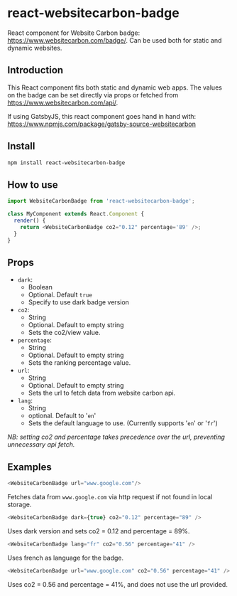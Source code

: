 # react-websitecarbon-badge

React component for Website Carbon badge: https://www.websitecarbon.com/badge/. Can be used both for static and dynamic websites.

## Introduction

This React component fits both static and dynamic web apps.
The values on the badge can be set directly via props or fetched from https://www.websitecarbon.com/api/.

If using GatsbyJS, this react component goes hand in hand with: https://www.npmjs.com/package/gatsby-source-websitecarbon

## Install

```bash
npm install react-websitecarbon-badge
```

## How to use

```js
import WebsiteCarbonBadge from 'react-websitecarbon-badge';

class MyComponent extends React.Component {
  render() {
    return <WebsiteCarbonBadge co2="0.12" percentage='89' />;
  }
}
```

## Props

* `dark`: 
  * Boolean
  * Optional. Default `true`
  * Specify to use dark badge version 
* `co2`: 
  * String
  * Optional. Default to empty string
  * Sets the co2/view value. 
* `percentage`: 
  * String 
  * Optional. Default to empty string
  * Sets the ranking percentage value. 
* `url`: 
  * String
  * Optional. Default to empty string
  * Sets the url to fetch data from website carbon api. 
* `lang`: 
  * String
  * optional. Default to '`en`'
  * Sets the default language to use. (Currently supports '`en`' or '`fr`')

*NB: setting co2 and percentage takes precedence over the url, preventing unnecessary api fetch.*

## Examples

```js
<WebsiteCarbonBadge url="www.google.com"/>
```
Fetches data from `www.google.com` via http request if not found in local storage.
```js
<WebsiteCarbonBadge dark={true} co2="0.12" percentage="89" />
```
Uses dark version and sets co2 = 0.12 and percentage = 89%.
```js
<WebsiteCarbonBadge lang="fr" co2="0.56" percentage="41" />
```
Uses french as language for the badge.
```js
<WebsiteCarbonBadge url="www.google.com" co2="0.56" percentage="41" />
```
Uses co2 = 0.56 and percentage = 41%, and does not use the url provided.




